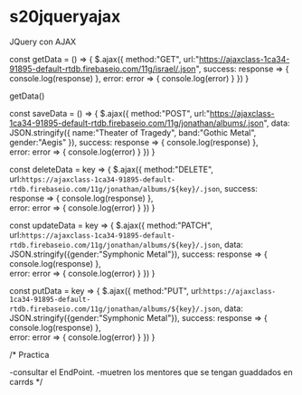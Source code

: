 # s20jqueryajax
JQuery con AJAX

const getData = () => {
    $.ajax({
        method:"GET",
        url:"https://ajaxclass-1ca34-91895-default-rtdb.firebaseio.com/11g/israel/.json",
        success: response => {
            console.log(response)
        },
        error: error => {
            console.log(error)
        }
    })
}

getData()

const saveData = () => {
    $.ajax({
        method:"POST",
        url:"https://ajaxclass-1ca34-91895-default-rtdb.firebaseio.com/11g/jonathan/albums/.json",
        data: JSON.stringify({
            name:"Theater of Tragedy",
            band:"Gothic Metal",
            gender:"Aegis"
        }),
        success: response => {
            console.log(response)
        },    
        error: error => {
            console.log(error)
        }
    })
}

const deleteData = key => {
    $.ajax({
        method:"DELETE",
        url:`https://ajaxclass-1ca34-91895-default-rtdb.firebaseio.com/11g/jonathan/albums/${key}/.json`,
        success: response => {
            console.log(response)
        },    
        error: error => {
            console.log(error)
        }
    })
}

const updateData = key => {
    $.ajax({
        method:"PATCH",
        url:`https://ajaxclass-1ca34-91895-default-rtdb.firebaseio.com/11g/jonathan/albums/${key}/.json`,
        data: JSON.stringify({gender:"Symphonic Metal"}),
        success: response => {
            console.log(response)
        },    
        error: error => {
            console.log(error)
        }
    })
}

const putData = key => {
    $.ajax({
        method:"PUT",
        url:`https://ajaxclass-1ca34-91895-default-rtdb.firebaseio.com/11g/jonathan/albums/${key}/.json`,
        data: JSON.stringify({gender:"Symphonic Metal"}),
        success: response => {
            console.log(response)
        },    
        error: error => {
            console.log(error)
        }
    })
}

/* Practica

-consultar el EndPoint.
-muetren los mentores que se tengan guaddados en carrds
*/

